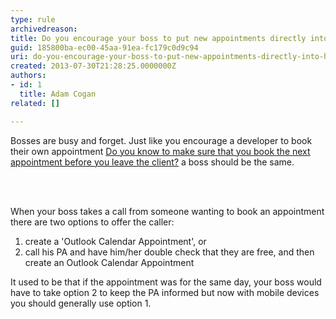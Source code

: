 ```yaml
---
type: rule
archivedreason: 
title: Do you encourage your boss to put new appointments directly into his phone?
guid: 185800ba-ec00-45aa-91ea-fc179c0d9c94
uri: do-you-encourage-your-boss-to-put-new-appointments-directly-into-his-phone
created: 2013-07-30T21:28:25.0000000Z
authors:
- id: 1
  title: Adam Cogan
related: []

---
```



<p>Bosses are busy and forget. Just like you encourage a developer to book their own appointment <a href="/do-you-know-to-make-sure-that-you-book-the-next-appointment-before-you-leave-the-client">Do you know to make sure that you book the next appointment before you leave the client?</a> a boss should be the same.</p>
                
<br><excerpt class='endintro'></excerpt><br>
<p>When your boss takes a call from someone wanting to book an appointment there are two options to offer the caller&#58;</p><ol><li>create a 'Outlook Calendar Appointment', or</li><li>call his PA and have him/her double check that they are free, and then create an Outlook Calendar Appointment</li></ol><p>It used to be that if the appointment was for the same day, your boss would have to take option 2 to keep the PA informed but now with mobile devices you should generally use option 1.</p>
            ​


